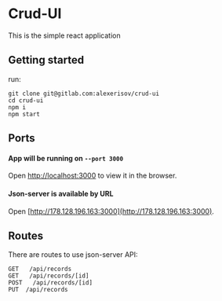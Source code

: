 # Crud-UI

This is the simple react application
## Getting started

run:

```
git clone git@gitlab.com:alexerisov/crud-ui
cd crud-ui
npm i
npm start
```

## Ports

#### App will be running on `--port 3000`
Open [http://localhost:3000](http://localhost:3000) to view it in the browser.

#### Json-server is available by URL
Open [http://178.128.196.163:3000](http://178.128.196.163:3000).


## Routes

There are routes to use json-server API:
```
GET   /api/records
GET   /api/records/[id]
POST   /api/records/[id]
PUT  /api/records
```
